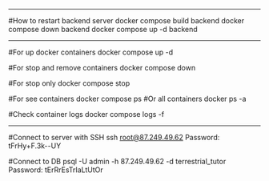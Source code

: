 ____________________________________________________________________

#How to restart backend server
docker compose build backend
docker compose down backend
docker compose up -d backend

_____________________________________________________________________

#For up docker containers
docker compose up -d

#For stop and remove containers
docker compose down

#For stop only
docker compose stop

#For see containers
docker compose ps
#Or all containers
docker ps -a

#Check container logs
docker compose logs -f 

_____________________________________________________________________

#Connect to server with SSH
ssh root@87.249.49.62
Password: tFrHy+F.3k--UY

#Connect to DB
psql -U admin -h 87.249.49.62 -d terrestrial_tutor
Password: tErRrEsTrIaLtUtOr
